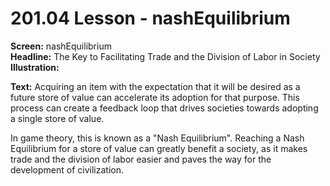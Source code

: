 # 201.04 Lesson - nashEquilibrium

**Screen:** nashEquilibrium\
**Headline:** The Key to Facilitating Trade and the Division of Labor in Society\
**Illustration:**

**Text:** Acquiring an item with the expectation that it will be desired as a future store of value can accelerate its adoption for that purpose. This process can create a feedback loop that drives societies towards adopting a single store of value.&#x20;

In game theory, this is known as a "Nash Equilibrium". Reaching a Nash Equilibrium for a store of value can greatly benefit a society, as it makes trade and the division of labor easier and paves the way for the development of civilization.
